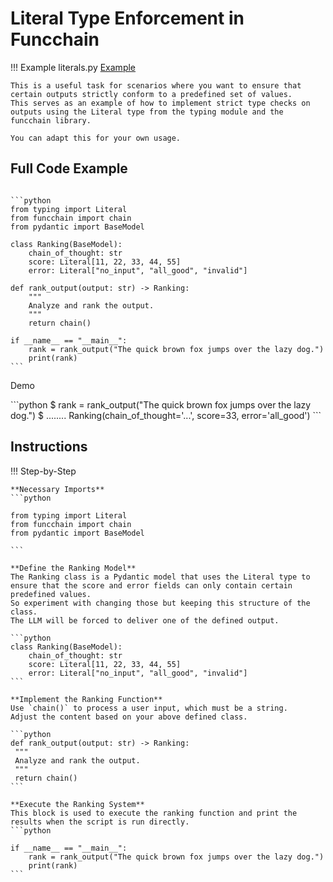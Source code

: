 <!-- markdownlint-disable MD033 MD046 -->
# Literal Type Enforcement in Funcchain

!!! Example
    literals.py [Example](https://github.com/shroominic/funcchain/blob/main/examples/literals.py)

    This is a useful task for scenarios where you want to ensure that certain outputs strictly conform to a predefined set of values.
    This serves as an example of how to implement strict type checks on outputs using the Literal type from the typing module and the funcchain library.

    You can adapt this for your own usage.

## Full Code Example

<pre><code id="codeblock">
```python
from typing import Literal
from funcchain import chain
from pydantic import BaseModel

class Ranking(BaseModel):
    chain_of_thought: str
    score: Literal[11, 22, 33, 44, 55]
    error: Literal["no_input", "all_good", "invalid"]

def rank_output(output: str) -> Ranking:
    """
    Analyze and rank the output.
    """
    return chain()

if __name__ == "__main__":
    rank = rank_output("The quick brown fox jumps over the lazy dog.")
    print(rank)
```
</code></pre>

Demo

<div class="termy">
```python
$ rank = rank_output("The quick brown fox jumps over the lazy dog.")
$ ........
Ranking(chain_of_thought='...', score=33, error='all_good')
```
</div>

## Instructions

!!! Step-by-Step

    **Necessary Imports**
    ```python

    from typing import Literal
    from funcchain import chain
    from pydantic import BaseModel

    ```

    **Define the Ranking Model**
    The Ranking class is a Pydantic model that uses the Literal type to ensure that the score and error fields can only contain certain predefined values.
    So experiment with changing those but keeping this structure of the class.
    The LLM will be forced to deliver one of the defined output.

    ```python
    class Ranking(BaseModel):
        chain_of_thought: str
        score: Literal[11, 22, 33, 44, 55]
        error: Literal["no_input", "all_good", "invalid"]
    ```

    **Implement the Ranking Function**
    Use `chain()` to process a user input, which must be a string.
    Adjust the content based on your above defined class.

    ```python
    def rank_output(output: str) -> Ranking:
     """
     Analyze and rank the output.
     """
     return chain()
    ```

    **Execute the Ranking System**
    This block is used to execute the ranking function and print the results when the script is run directly.
    ```python

    if __name__ == "__main__":
        rank = rank_output("The quick brown fox jumps over the lazy dog.")
        print(rank)
    ```
